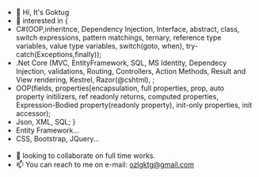 - 👋 Hi, It's Goktug
- 👀 interested in {
- C#(OOP,inheritnce, Dependency Injection, Interface, abstract, class, switch expressions, pattern matchings, ternary, reference type variables, value type variables, switch(goto, when), try-catch(Exceptions,finally)); 
- .Net Core (MVC, EntityFramework, SQL, MS Identity, Dependecy Injection, validations, Routing, Controllers, Action Methods, Result and View rendering, Kestrel, Razor(@cshtml), ;
- OOP(fields, properties[encapsulation, full properties,  prop, auto property initilizers, ref readonly returns, computed  properties, Expression-Bodied property(readonly property), init-only properties, init accessor);
- Json, XML, SQL; }
- Entity Framework... 
- CSS, Bootstrap, JQuery...
<br></br>
- 💞️ looking to collaborate on full time works.
- 📫 You can reach to me on e-mail: ozlgktg@gmail.com

<!---
ozelgoktug/ozelgoktug is a ✨ special ✨ repository because its `README.md` (this file) appears on your GitHub profile.
You can click the Preview link to take a look at your changes.
--->
